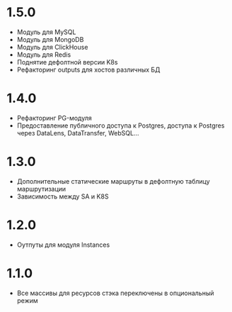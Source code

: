 # 1.5.0
* Модуль для MySQL
* Модуль для MongoDB
* Модуль для ClickHouse
* Модуль для Redis
* Поднятие дефолтной версии K8s
* Рефакторинг outputs для хостов различных БД

# 1.4.0
* Рефакторинг PG-модуля
* Предоставление публичного доступа к Postgres, доступа к Postgres через DataLens, DataTransfer, WebSQL...

# 1.3.0
* Дополнительные статические маршруты в дефолтную таблицу маршрутизации
* Зависимость между SA и K8S

# 1.2.0
* Оутпуты для модуля Instances

# 1.1.0
* Все массивы для ресурсов стэка переключены в опциональный режим